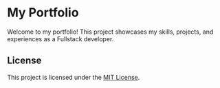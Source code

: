 # My Portfolio
Welcome to my portfolio! This project showcases my skills, projects, and experiences as a Fullstack developer.

## License
This project is licensed under the [MIT License](LICENSE).
